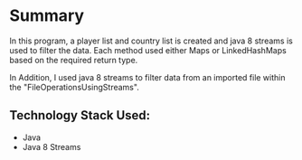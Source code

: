 # Summary
In this program, a player list and country list is created and java 8 streams is used to filter the data.
Each method used either Maps or LinkedHashMaps based on the required return type.

In Addition, I used java 8 streams to filter data from an imported file within the "FileOperationsUsingStreams".

## Technology Stack Used:
- Java
- Java 8 Streams
